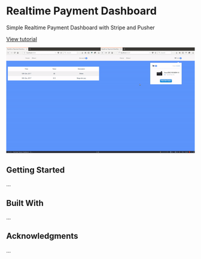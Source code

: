# Realtime Payment Dashboard

Simple Realtime Payment Dashboard with Stripe and Pusher

[View tutorial](https://pusher.com/tutorials/realtime-payment-dashboard-stripe)

<img src="./assets/demo.gif" />

## Getting Started

...

## Built With

...

## Acknowledgments

...
